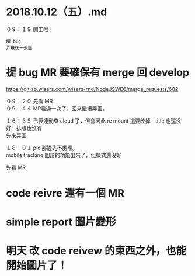 # 2018.10.12（五）.md

０９：１９ 開工啦！  
```
解 bug
弄最後一張圖
```
# 提 bug MR 要確保有 merge 回 develop
https://gitlab.wisers.com/wisers-rnd/NodeJSWE6/merge_requests/682

０９：２０ 先看 MR  
０９：４４ MR看過一次了，回來繼續弄圖。  

１６：３５ 已經連動查 cloud 了，但會因此 re mount 這要改掉　title 也還沒好、排版也沒有  
先來弄圖  

１８：０１ pic 那邊先不處理。  
mobile tracking 圖形的功能出來了，但樣式還沒好  

先看 MR  
# code reivre 還有一個 MR
# simple report 圖片變形

# 明天 改 code reivew 的東西之外，也能開始圖片了！
